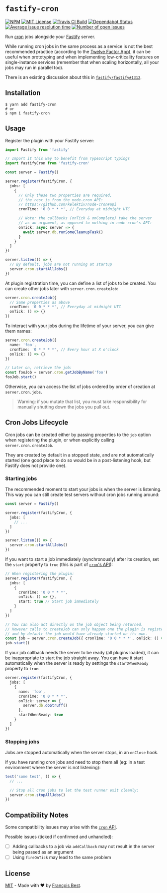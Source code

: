 # `fastify-cron`

[![NPM](https://img.shields.io/npm/v/fastify-cron?color=red)](https://www.npmjs.com/package/fastify-cron)
[![MIT License](https://img.shields.io/github/license/47ng/fastify-cron.svg?color=blue)](https://github.com/47ng/fastify-cron/blob/master/LICENSE)
[![Travis CI Build](https://img.shields.io/travis/com/47ng/fastify-cron.svg)](https://travis-ci.com/47ng/fastify-cron)
[![Dependabot Status](https://api.dependabot.com/badges/status?host=github&repo=47ng/fastify-cron)](https://dependabot.com)
[![Average issue resolution time](https://isitmaintained.com/badge/resolution/47ng/fastify-cron.svg)](https://isitmaintained.com/project/47ng/fastify-cron)
[![Number of open issues](https://isitmaintained.com/badge/open/47ng/fastify-cron.svg)](https://isitmaintained.com/project/47ng/fastify-cron)

Run [cron](https://en.wikipedia.org/wiki/Cron) jobs alongside your [Fastify](https://www.fastify.io) server.

While running cron jobs in the same process as a service is not the best
recommended practice (according to the [Twelve Factor App](https://12factor.net/processes)),
it can be useful when prototyping and when implementing low-criticality features
on single-instance services (remember that when scaling horizontally, all your
jobs may run in parallel too).

There is an existing discussion about this in [`fastify/fastify#1312`](https://github.com/fastify/fastify/issues/1312).

## Installation

```shell
$ yarn add fastify-cron
# or
$ npm i fastify-cron
```

## Usage

Register the plugin with your Fastify server:

```ts
import Fastify from 'fastify'

// Import it this way to benefit from TypeScript typings
import fastifyCron from 'fastify-cron'

const server = Fastify()

server.register(fastifyCron, {
  jobs: [
    {
      // Only these two properties are required,
      // the rest is from the node-cron API:
      // https://github.com/kelektiv/node-cron#api
      cronTime: '0 0 * * *', // Everyday at midnight UTC

      // Note: the callbacks (onTick & onComplete) take the server
      // as an argument, as opposed to nothing in node-cron's API:
      onTick: async server => {
        await server.db.runSomeCleanupTask()
      }
    }
  ]
})

server.listen(() => {
  // By default, jobs are not running at startup
  server.cron.startAllJobs()
})
```

At plugin registration time, you can define a list of jobs to be created.
You can create other jobs later with `server.cron.createJob`:

```ts
server.cron.createJob({
  // Same properties as above
  cronTime: '0 0 * * *', // Everyday at midnight UTC
  onTick: () => {}
})
```

To interact with your jobs during the lifetime of your server, you can give
them names:

```ts
server.cron.createJob({
  name: 'foo',
  cronTime: '0 * * * *', // Every hour at X o'clock
  onTick: () => {}
})

// Later on, retrieve the job:
const fooJob = server.cron.getJobByName('foo')
fooJob.start()
```

Otherwise, you can access the list of jobs ordered by order of creation
at `server.cron.jobs`.

> Warning: if you mutate that list, you must take responsibility for manually
> shutting down the jobs you pull out.

## Cron Jobs Lifecycle

Cron jobs can be created either by passing properties to the `job` option when
registering the plugin, or when explicitly calling `server.cron.createJob`.

They are created by default in a stopped state, and are not automatically
started (one good place to do so would be in a post-listening hook, but
Fastify does not provide one).

### Starting jobs

The recommended moment to start your jobs is when the server is listening.
This way you can still create test servers without cron jobs running around:

```ts
const server = Fastify()

server.register(fastifyCron, {
  jobs: [
    // ...
  ]
})

server.listen(() => {
  server.cron.startAllJobs()
})
```

If you want to start a job immediately (synchronously) after its creation,
set the `start` property to `true` (this is part of
[`cron`'s API](https://github.com/kelektiv/node-cron#api)):

```ts
// When registering the plugin:
server.register(fastifyCron, {
  jobs: [
    {
      cronTime: '0 0 * * *',
      onTick: () => {},
      start: true // Start job immediately
    }
  ]
})

// You can also act directly on the job object being returned.
// However calls to createJob can only happen one the plugin is registered,
// and by default the job would have already started on its own.
const job = server.cron.createJob({ cronTime: '0 0 * * *', onTick: () => {} })
job.start()
```

If your job callback needs the server to be ready (all plugins loaded), it can
be inappropriate to start the job straight away. You can have it start
automatically when the server is ready by settings the `startWhenReady`
property to `true`:

```ts
server.register(fastifyCron, {
  jobs: [
    {
      name: 'foo',
      cronTime: '0 0 * * *',
      onTick: server => {
        server.db.doStruff()
      },
      startWhenReady: true
    }
  ]
})
```

### Stopping jobs

Jobs are stopped automatically when the server stops, in an `onClose` hook.

If you have running cron jobs and need to stop them all (eg: in a test
environment where the server is not listening):

```ts
test('some test', () => {
  // ...

  // Stop all cron jobs to let the test runner exit cleanly:
  server.cron.stopAllJobs()
})
```

## Compatibility Notes

Some compatibility issues may arise with the [`cron` API](https://github.com/kelektiv/node-cron#api).

Possible issues (ticked if confirmed and unhandled):

- [ ] Adding callbacks to a job via `addCallback` may not result in the server being passed as an argument
- [ ] Using `fireOnTick` may lead to the same problem

## License

[MIT](https://github.com/47ng/fastify-cron/blob/master/LICENSE) - Made with ❤️ by [François Best](https://francoisbest.com).
